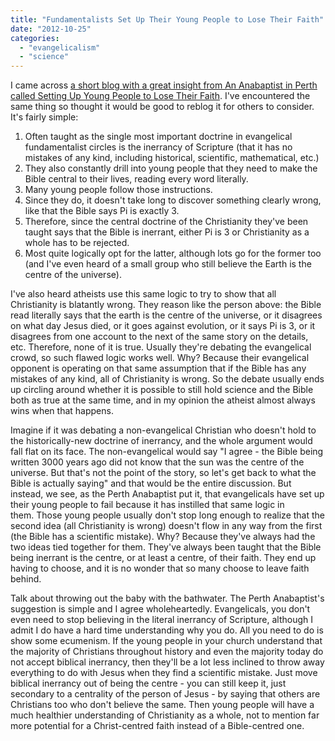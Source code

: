 ```yaml
---
title: "Fundamentalists Set Up Their Young People to Lose Their Faith"
date: "2012-10-25"
categories: 
  - "evangelicalism"
  - "science"
---
```


I came across [a short blog with a great insight from An Anabaptist in Perth called Setting Up Young People to Lose Their Faith](https://perthanabaptists.wordpress.com/2011/08/19/setting-up-young-people-to-lose-their-faith/ "Setting up young people to lose their faith - An Anabaptist in Perth"). I've encountered the same thing so thought it would be good to reblog it for others to consider. It's fairly simple:

1. Often taught as the single most important doctrine in evangelical fundamentalist circles is the inerrancy of Scripture (that it has no mistakes of any kind, including historical, scientific, mathematical, etc.)
2. They also constantly drill into young people that they need to make the Bible central to their lives, reading every word literally.
3. Many young people follow those instructions.
4. Since they do, it doesn't take long to discover something clearly wrong, like that the Bible says Pi is exactly 3.
5. Therefore, since the central doctrine of the Christianity they've been taught says that the Bible is inerrant, either Pi is 3 or Christianity as a whole has to be rejected.
6. Most quite logically opt for the latter, although lots go for the former too (and I've even heard of a small group who still believe the Earth is the centre of the universe).

<!--more-->I've also heard atheists use this same logic to try to show that all Christianity is blatantly wrong. They reason like the person above: the Bible read literally says that the earth is the centre of the universe, or it disagrees on what day Jesus died, or it goes against evolution, or it says Pi is 3, or it disagrees from one account to the next of the same story on the details, etc. Therefore, none of it is true. Usually they're debating the evangelical crowd, so such flawed logic works well. Why? Because their evangelical opponent is operating on that same assumption that if the Bible has any mistakes of any kind, all of Christianity is wrong. So the debate usually ends up circling around whether it is possible to still hold science and the Bible both as true at the same time, and in my opinion the atheist almost always wins when that happens.

Imagine if it was debating a non-evangelical Christian who doesn't hold to the historically-new doctrine of inerrancy, and the whole argument would fall flat on its face. The non-evangelical would say "I agree - the Bible being written 3000 years ago did not know that the sun was the centre of the universe. But that's not the point of the story, so let's get back to what the Bible is actually saying" and that would be the entire discussion. But instead, we see, as the Perth Anabaptist put it, that evangelicals have set up their young people to fail because it has instilled that same logic in them. Those young people usually don't stop long enough to realize that the second idea (all Christianity is wrong) doesn't flow in any way from the first (the Bible has a scientific mistake). Why? Because they've always had the two ideas tied together for them. They've always been taught that the Bible being inerrant is the centre, or at least a centre, of their faith. They end up having to choose, and it is no wonder that so many choose to leave faith behind.

Talk about throwing out the baby with the bathwater. The Perth Anabaptist's suggestion is simple and I agree wholeheartedly. Evangelicals, you don't even need to stop believing in the literal inerrancy of Scripture, although I admit I do have a hard time understanding why you do. All you need to do is show some ecumenism. If the young people in your church understand that the majority of Christians throughout history and even the majority today do not accept biblical inerrancy, then they'll be a lot less inclined to throw away everything to do with Jesus when they find a scientific mistake. Just move biblical inerrancy out of being the centre - you can still keep it, just secondary to a centrality of the person of Jesus - by saying that others are Christians too who don't believe the same. Then young people will have a much healthier understanding of Christianity as a whole, not to mention far more potential for a Christ-centred faith instead of a Bible-centred one.
